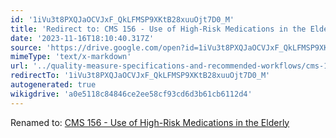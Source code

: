 ```yaml
---
id: '1iVu3t8PXQJaOCVJxF_QkLFMSP9XKtB28xuuOjt7D0_M'
title: 'Redirect to: CMS 156 - Use of High-Risk Medications in the Elderly'
date: '2023-11-16T18:10:40.317Z'
source: 'https://drive.google.com/open?id=1iVu3t8PXQJaOCVJxF_QkLFMSP9XKtB28xuuOjt7D0_M'
mimeType: 'text/x-markdown'
url: '../quality-measure-specifications-and-recommended-workflows/cms-156-use-of-high-risk-medications-in-the-elderly.md'
redirectTo: '1iVu3t8PXQJaOCVJxF_QkLFMSP9XKtB28xuuOjt7D0_M'
autogenerated: true
wikigdrive: 'a0e5118c84846ce2ee58cf93cd6d3b61cb6112d4'
---
```

Renamed to: [CMS 156 - Use of High-Risk Medications in the Elderly](../quality-measure-specifications-and-recommended-workflows/cms-156-use-of-high-risk-medications-in-the-elderly.md)
